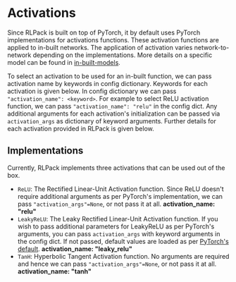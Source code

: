 # Activations

Since RLPack is built on top of PyTorch, it by default uses PyTorch implementations for activations functions. These 
activation functions are applied to in-built networks. The application of activation varies network-to-network 
depending on the implementations. More details on a specific model can be found in [in-built-models](index.md).

To select an activation to be used for an in-built function, we can pass activation name by keywords in config 
dictionary. Keywords for each activation is given below. In config dictionary we can pass `"activation_name": <keyword>`. 
For example to select ReLU activation function, we can pass `"activation_name": "relu"` in the config dict. Any additional 
arguments for each activation's initialization can be passed via `activation_args` as dictionary of keyword arguments. 
Further details for each activation provided in RLPack is given below. 

## Implementations

Currently, RLPack implements three activations that can be used out of the box. 
- `ReLU`: The Rectified Linear-Unit Activation function. Since ReLU doesn't 
require additional arguments as per PyTorch's implementation, we can pass `"activation_args"=None`, or not pass it 
at all. **activation_name: "relu"**
- `LeakyReLU`: The Leaky Rectified Linear-Unit Activation function. If you wish to pass additional parameters for 
LeakyReLU as per PyTorch's arguments, you can pass `activation_args` with keyword arguments in the config dict. If 
not passed, default values are loaded as per 
[PyTorch's default](https://pytorch.org/docs/stable/generated/torch.nn.LeakyReLU.html). **activation_name: "leaky_relu"**
- `TanH`: Hyperbolic Tangent Activation function. No arguments are required and hence we can pass 
`"activation_args"=None`, or not pass it at all. **activation_name: "tanh"**